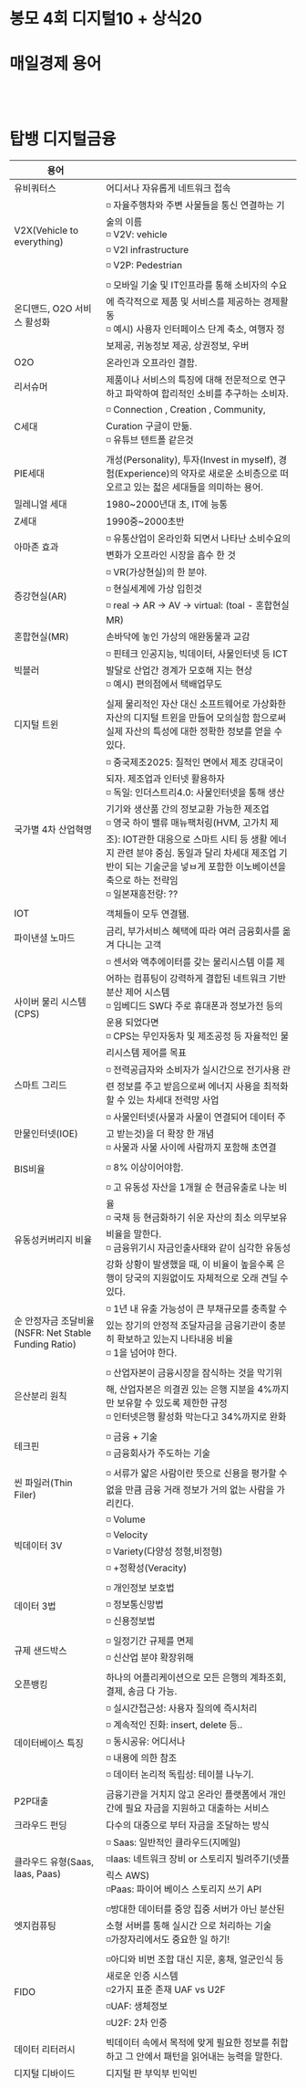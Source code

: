 # 봉모 4회 디지털10 + 상식20

# 매일경제 용어

<br/><br/>

# 탑뱅 디지털금융

| 용어                                                 |                                                              |
| ---------------------------------------------------- | ------------------------------------------------------------ |
| 유비쿼터스                                           | 어디서나 자유롭게 네트워크 접속                              |
| V2X(Vehicle to everything)                           | ◽️ 자율주행차와 주변 사물들을 통신 연결하는 기술의 이름<br />◽️ V2V: vehicle<br />◽️ V2I infrastructure<br />◽️ V2P: Pedestrian |
| 온디맨드, O2O 서비스 활성화                          | ◽️ 모바일 기술 및 IT인프라를 통해 소비자의 수요에 즉각적으로 제품 및 서비스를 제공하는 경제활동<br />◽️ 예시) 사용자 인터페이스 단계 축소, 여행자 정보제공, 귀농정보 제공, 상권정보, 우버 |
| O2O                                                  | 온라인과 오프라인 결함.                                      |
| 리서슈머                                             | 제품이나 서비스의 특징에 대해 전문적으로 연구하고 파악하여 합리적인 소비를 추구하는 소비자. |
| C세대                                                | ◽️ Connection , Creation , Community, Curation 구글이 만듦.<br />◽️ 유튜브 텐트폴 같은것 |
| PIE세대                                              | 개성(Personality), 투자(Invest in myself), 경험(Experience)의 약자로 새로운 소비층으로 떠오르고 있는 젋은 세대들을 의미하는 용어. |
| 밀레니얼 세대                                        | 1980~2000년대 초, IT에 능통                                  |
| Z세대                                                | 1990중~2000초반                                              |
| 아마존 효과                                          | ◽️ 유통산업이 온라인화 되면서 나타난 소비수요의 변화가 오프라인 시장을 흡수 한 것 |
| 증강현실(AR)                                         | ◽️ VR(가상현실)의 한 분야. <br />◽️ 현실세계에 가상 입힌것<br />◽️ real -> AR -> AV -> virtual: (toal - 혼합현실MR) |
| 혼합현실(MR)                                         | 손바닥에 놓인 가상의 애완동물과 교감                         |
| 빅블러                                               | ◽️ 핀테크 인공지능, 빅데이터, 사물인터넷 등 ICT발달로 산업간 경계가 모호해 지는 현상<br />◽️ 예시) 편의점에서 택배업무도 |
| 디지털 트윈                                          | 실제 물리적인 자산 대신 소프트웨어로 가상화한 자산의 디지털 트윈을 만들어 모의실함 함으로써 실제 자산의 특성에 대한 정확한 정보를 얻을 수 있다. |
| 국가별 4차 산업혁명                                  | ◽️ 중국제조2025: 질적인 면에서 제조 강대국이 되자. 제조업과 인터넷 활용하자<br />◽️ 독일: 인더스트리4.0: 사물인터넷을 통해 생산기기와 생산품 간의 정보교환 가능한 제조업<br />◽️ 영국 하이 밸류 매뉴팩처링(HVM, 고가치 제조): IOT관한 대응으로 스마트 시티 등 생활 에너지 관련 분야 중심. 동일과 달리 차세대 제조업 기반이 되는 기술군을 넣ㅂ게 포함한 이노베이션을 축으로 하는 전략임<br />◽️ 일본재흥전량: ?? |
| IOT                                                  | 객체들이 모두 연결됌.                                        |
| 파이낸셜 노마드                                      | 금리, 부가서비스 혜택에 따라 여러 금융회사를 옮겨 다니는 고객 |
| 사이버 물리 시스템(CPS)                              | ◽️ 센서와 액추에이터를 갖는 물리시스템 이를 제어하는 컴퓨팅이 강력하게 결합된 네트워크 기반 분산 제어 시스템 <br />◽️ 임베디드 SW다 주로 휴대폰과 정보가전 등의 운용 되었다면 <br />◽️ CPS는 무인자동차 및 제조공정 등 자율적인 물리시스템 제어를 목표 |
| 스마트 그리드                                        | ◽️ 전력공급자와 소비자가 실시간으로 전기사용 관련 정보를 주고 받음으로써 에너지 사용을 최적화할 수 있는 차세대 전력망 사업 |
| 만물인터넷(IOE)                                      | ◽️ 사물인터넷(사물과 사물이 연결되어 데이터 주고 받는것)을 더 확장 한 개념<br />◽️ 사물과 사물 사이에 사람까지 포함해 초연결 |
| BIS비율                                              | ◽️ 8% 이상이어야함.<br />                                     |
| 유동성커버리지 비율                                  | ◽️ 고 유동성 자산을 1개월 순 현금유출로 나눈 비율<br />◽️ 국채 등 현금화하기 쉬운 자산의 최소 의무보유비율을 말한다.<br />◽️ 금융위기시 자금인출사태와 같이 심각한 유동성 강화 상황이 발생했을 때, 이 비율이 높을수록 은행이 당국의 지원없이도 자체적으로 오래 견딜 수 있다. |
| 순 안정자금 조달비율(NSFR: Net Stable Funding Ratio) | ◽️ 1년 내 유출 가능성이 큰 부채규모를 충족할 수 있는 장기의 안정적 조달자금을 금융기관이 충분히 확보하고 있는지 나타내응 비율<br />◽️ 1을 넘어야 한다. |
| 은산분리 원칙                                        | ◽️ 산업자본이 금융시장을 잠식하는 것을 막기위해, 산업자본은 의결권 있는 은행 지분을 4%까지만 보유할 수 있도록 제한한 규정<br />◽️ 인터넷은행 활성화 막는다고 34%까지로 완화 |
| 테크핀                                               | ◽️ 금융 + 기술<br />◽️ 금융회사가 주도하는 기술                |
| 씬 파일러(Thin Filer)                                | ◽️ 서류가 얇은 사람이란 뜻으로 신용을 평가할 수 없을 만큼 금융 거래 정보가 거의 없는 사람을 가리킨다. |
| 빅데이터 3V                                          | ◽️ Volume<br />◽️ Velocity<br />◽️ Variety(다양성 정형,비정형)<br />◽️ +정확성(Veracity) |
| 데이터 3법                                           | ◽️ 개인정보 보호법<br />◽️ 정보통신망법<br />◽️ 신용정보법      |
| 규제 샌드박스                                        | ◽️ 일정기간 규제를 면제<br />◽️ 신산업 분야 확장위해           |
| 오픈뱅킹                                             | 하나의 어플리케이션으로 모든 은행의 계좌조회, 결제, 송금 다 가능. |
| 데이터베이스 특징                                    | ◽️ 실시간접근성: 사용자 질의에 즉시처리<br />◽️ 계속적인 진화: insert, delete 등..<br />◽️ 동시공유: 어디서나<br />◽️ 내용에 의한 참조<br />◽️ 데이터 논리적 독립성: 테이블 나누기. |
| P2P대출                                              | 금융기관을 거치지 않고 온라인 플랫폼에서 개인 간에 필요 자금을 지원하고 대출하는 서비스 |
| 크라우드 펀딩                                        | 다수의 대중으로 부터 자금을 조달하는 방식                    |
| 클라우드 유형(Saas, Iaas, Paas)                      | ◽️ Saas: 일반적인 클라우드(지메일) <br />◽️Iaas: 네트워크 장비 or 스토리지 빌려주기(넷플릭스 AWS)<br />◽️Paas: 파이어 베이스 스토리지 쓰기 API |
| 엣지컴퓨팅                                           | ◽️방대한 데이터를 중앙 집중 서버가 아닌 분산된 소형 서버를 통해 실시간 으로 처리하는 기술<br />◽️가장자리에서도 중요한 일 하기! |
| FIDO                                                 | ◽️아디와 비번 조합 대신 지문, 홍채, 얼군인식 등 새로운 인증 시스템<br />◽️2가지 표준 존재 UAF vs U2F<br />◽️UAF: 생체정보<br />◽️U2F: 2차 인증 |
| 데이터 리터러시                                      | 빅데이터 속에서 목적에 맞게 필요한 정보를 취합하고 그 안에서 패턴을 읽어내는 능력을 말한다. |
| 디지털 디바이드                                      | 디지털 판 부익부 빈익빈                                      |
|                                                      |                                                              |
|                                                      |                                                              |
|                                                      |                                                              |
|                                                      |                                                              |
|                                                      |                                                              |
|                                                      |                                                              |
|                                                      |                                                              |
|                                                      |                                                              |
|                                                      |                                                              |
|                                                      |                                                              |
|                                                      |                                                              |
|                                                      |                                                              |
|                                                      |                                                              |
|                                                      |                                                              |
|                                                      |                                                              |
|                                                      |                                                              |
|                                                      |                                                              |
|                                                      |                                                              |
|                                                      |                                                              |
|                                                      |                                                              |
|                                                      |                                                              |
|                                                      |                                                              |
|                                                      |                                                              |
|                                                      |                                                              |
|                                                      |                                                              |
|                                                      |                                                              |
|                                                      |                                                              |
|                                                      |                                                              |
|                                                      |                                                              |
|                                                      |                                                              |
|                                                      |                                                              |
|                                                      |                                                              |
|                                                      |                                                              |
|                                                      |                                                              |
|                                                      |                                                              |
|                                                      |                                                              |
|                                                      |                                                              |
|                                                      |                                                              |
|                                                      |                                                              |
|                                                      |                                                              |
|                                                      |                                                              |
|                                                      |                                                              |
|                                                      |                                                              |
|                                                      |                                                              |
|                                                      |                                                              |
|                                                      |                                                              |
|                                                      |                                                              |
|                                                      |                                                              |
|                                                      |                                                              |
|                                                      |                                                              |
|                                                      |                                                              |
|                                                      |                                                              |
|                                                      |                                                              |
|                                                      |                                                              |
|                                                      |                                                              |
|                                                      |                                                              |
|                                                      |                                                              |
|                                                      |                                                              |
|                                                      |                                                              |
|                                                      |                                                              |

<br/><br/>

# 봉모 1회 디지털10 + 상식20

| 용어                                                         |                                                              |
| ------------------------------------------------------------ | ------------------------------------------------------------ |
| 네트워크 종류가 아닌 것은                                    | ▫️LAN, PAN, VAN은 네트워크 종류<br />▫️ CAN은 아니다.          |
| 다음중 클라우드 컴퓨팅의 장점이 아닌 것은                    | 안정성과 보안성은 장점이 아님                                |
| 데이터 통신에서 데이터 전송 시 발생되는 오류의 검출과 재전송 등을 주로 수행하는 것은? | 통신 제어장치                                                |
| 페이징 기법                                                  | 페이지 네이션 - 외부 단편와 발생안하고 내부 단편화 발생      |
| 단편화 현상                                                  | ▫️내부와 외부가 있다. <br />▫️내부단편화는, 실제 필요한 메모리 크기보다 오버 되어서 할당이 되어 낭비. <br />▫️외부단편화는, 할당 중간중간에 빈공간이 낭비 파일이 너무 커서 메모리에 기억 시킬 수 없기 때문에 발생하는 단편화는 외부 단편화다 <br />▫️외부 단편화는 압축으로 해결 가능하다  <br />▫️페이징 기법은 페이지 네이션으로, 내부단편화가 발생한다 외부단편화 없다. |
| 에이징기법                                                   | 무한연기를 방지하기 위한 방법                                |
| 교착상태 예방 기법                                           | 점유 및 대기부정 비선점부정 환형 대기 부정 은행원 알고리즘은 예방기법이 아니다. |
| FIFO                                                         | 선입선출(놀이공원 줄) 페이징 기법이 여기에 해당된다.         |
| LIFO                                                         | 후입선출(네비게이션 컨트롤러)                                |
| 우발부채                                                     | ▫️조건부 빚<br />▫️A가 안값으면,  내가 값을게 잠재적 의무 or 경제적 효익의 유출 가능성이 높지 않거나 금액을 신뢰성 있게 추정할 수 없는 부채를 의미한다.<br />▫️ 자원의 유출 가능성이 아주 낮은 경우 주석공지 안해도됌<br />▫️ 과거에 우발부채로 처리 하였더라도 이후 조건을 충족하였다면 재무상태표에 충당부채로 인식한다<br />▫️ PF지급보증, 소송에 따른 발생예상 채무, 부동산 사업 등의 지연에 따른 채무봉증액 등이 해당된다. |
| 데이터 마이닝 알고리즘 - 나이브 베이즈                       | ▫️확률과 통계에 기반한 분류 알고리즘 빠르고 간단하게 데이터를 처리할 수 있는 장점 문서분류, 스펨메일 필터 등의 업무에 주로 활용 |
| 그림자 조세                                                  | ▫️직접 내는 세금은 아니고 간접적으로 내는 방식의 세금 원래 가격보다 더 비싸진 이유가 물건을 만드는 회사가 정부에 낸 비용 때문인 거야.<br />▫️ 그 회사는 정부에 돈을 내고, 그 돈을 벌기 위해 아이스크림 값을 올리는 것 과태료, 사용료, 부담금 이 이에 해당 보험금은 해당 안된다. |
| 공공재 특성                                                  | ▫️국방, 가로수, 한가한 공원<br />▫️ 비경합 + 비배제 막 다 사용해서 무임승차 문제 공공재라도 민간이 생산 및 공급 할 수 있다.<br />▫️ 참고) 복잡한공원은 경합을 좀 해야하는 준공공재 |
| 레그테크                                                     | ▫️ 규제 + 테크 저비용으로 규제 자동화 -> 규제에 유연하고 능동적으로 대처<br />▫️ 섭테크: 규제 기관이 기술을 이용해 금융 회사들을 감시하는 기술<br />▫️ 블랙테크: 해킹 사기 + 테크 |
| 콜포비아                                                     | ▫️ 전화 무서움증<br />▫️ 네오포비아: 새로운 것을 두려워 하는 사회현상 <br />🔹테크노포비아: 기술 무서움<br />▫️ 파이낸셜포비아: 사람들이 돈문제로 심리적 육체적 고통을 받는 증상 |
| 관크족                                                       | ▫️공공장소에서 타인에게 피해를 주는 행동을 하는 사람들을 뜻하는 말<br />▫️ FIT족: 독신주의는 아니지만, 배우자에 대한 가치가 크고 일에 몰두한 나머지 나홀로족을 자청하는 전문직 독신 가르키는 신조어 <br />▫️BMW족: Bus, Bicycle, Metro, Walking으로만 이동하는 사람 <br />▫️DD족: 가정과 직장생활에 출실하면서 자신을 가꾸는 데에도 꾸준히 투자하는 중년 남성 |
| 세이온페이(Say on Pay)                                       | ▫️ 주주들이 회사의 최고 경영진의 급여, 보너스 등 보수 패키지에 대해 투표할 수 있는 권한을 부여 하는 정책이다.<br />▫️ 한번 정하면 3년 EU, 미국, 호주는 의무화 한국, 일본은 의무화x |
| 알파세대                                                     | 2010~2024년에 출생해 어릴 적부터 첨단기술의 진보를 경험하며 자란 세대 |
| 패닉세일                                                     | ▫️ 갑작스러운 요인으로 주가가 떨어질 때, 투자자들이 보유한 주식을 마구 파는 일을 뜻하는 용어<br />▫️ 패닉룸: 범죄자의 침입이나 비상사태에 대비하여 은밀한 곳에 만든 대피소<br />▫️ 패닉버튼: 은행 등에서 위험을 알리기 위해 누르는 비상단추<br />▫️ 페트로 패닉: 오일쇼크 등으로 인한 석유 공황상태를 뜻한다. |
| 일대일로 정책                                                | ▫️ 인프라 연계는 물론 통상, 산업, 지역개발 을 아우르는 중국의 대외경제 그랜드 플랜으로<br />▫️ 중국이 국내 공간의 네트워크화를 통해 중국의 지방, 주변국뿐 아니라 세계를 복합적으로 엮는 공간 베이스의 자유무역지대를 건설하려는 정책 |
| 양건예금                                                     | ▫️ 기업이 대출을 할때 은행의 요구에 따라 강제적으로 맡기는 예금<br />▫️ 감채기금: 사채 발행 후, 상환에 따르는 자금 부담에 대비하기 위해 따로 적립해 높은 자산<br />▫️ 정기예금: 일정 기간을 사전에 정하여 만기까지는 환급을 받지 않는 예금이다. |
| 조세부담 귀착                                                | ▫️ 수요곡선의 기울기가 가파를수록 정부의 조세수입이 더 커진다.<br />▫️ 공급곡선의 기울기가 가파를수록 정부의 조세수입이 더 커진다. <br />▫️ 공급곡선의 기울기가 완만할수록 공급자의 조세부담은 더 작아진다. <br />▫️ 수요곡선의 기울기가 가파를 수록 소비자의 조세부담이 더 커진다. |
| 셰어런츠(Sharents)                                           | ▫️ 자녀의 모든 일상을 SNS에 올리는 부모를 뜻하는 것 <br />▫️ 폴리페서: 현실 정치에 적극적으로 참여하는 교수를 일컫는 말<br />▫️ 매카시즘: 반공주의 성향이 강한 집단에서 정치적 반대자나 집단을 공산주의자로 매도하려는 태도(너 짱깨지!.물타기) <br />▫️ 블랙킷 증후군: 담요와 같이 애착의 대상이 된 물건이 가까이에 없으면 불안한 증상. |
| 옴부즈맨                                                     | 정부의 부당한 행정 조치를 감시하고 조사하는 일정의 행정 토제 제도 |
| 제네릭 브랜드                                                | 최근 알뜰 소비자들이 돈을 절약하기 위해 `제네릭 브랜드`를 많이 선택하고 있다 이는 스토어 브랜드 혹은 대중에게 공격적으로 홍보되지 않아 덜 알려진 브랜드로 특히 식품, 생활용품, 의약품 등에 많이 있다. |
| 소프트잡                                                     | ▫️쉬운일 을 뜻함 진입장벽이 낮다는것.<br />▫️ 고용 창출 효과가 큰 서비스업 직종 <br />▫️82피플: 인기 끄는 물건들을 직접 만들거나 주문해 온라인 에서 파는 사람<br />▫️ 잡셰어링: 근로자 1인당 근무 시간을 단축하는 대신 여러 사람이 함계 그 일을 나누어 처리하는 노동형태 <br />▫️퍼플잡: 출산과 육아로 직장을 그만둬야 했던 구직자들이 재취업에 나설 수 있도록 마련된 일자리 |

# 봉모 2회 디지털10 + 상식20

| 디지털 10                        |                                                              |
| -------------------------------- | ------------------------------------------------------------ |
| 운영체제 목적                    | 응답시간 지연, 처리능력 증대, 사용가능도 증대, 신뢰도 향상(X) |
| 데이터베이스 관리시스템 필수기능 | 제어기능 + 조작기능 + 정의기능, 처리기능(X)                  |
| 변복조기                         | 정보통신시스템에서 디지털 신호를 아날로그 신로호, 아날로그신로를 디지털 신호로 변환시켜주는 것 |
| 빅데이터 장점 과 단점            | ◽️장점: 예측분석과 데이터 마이닝 기술 등 다양한 분야에서 활용가능하다, 데이터의 트렌드와 패턴을 파악할 수 있다, 기업의 의사결정에 필요한 정보를 신속하게 제공한다<br />◽️단점: 산출데이터의 물결성을 보장한다. |
| 로보어드바이저 설명              | ◽️로봇 + 투자전문가<br />◽️인간 PB 를 대신하여 모바일 기기나 PC를 통해 포트폴리오 관리를 수행하는 온라인 자산관리 서비스를 말한다.<br />◽️국내에서 DNA라는 회사에서 최초로 로보어드바이저 기술을 개발했다.<br />◽️인간이 판단 하고 검수하는 역할 안해도 된다. |
| **상식**                         |                                                              |
| CD                               | 유가증권으로 은행의 정기예금에 매매가 가능하도록 양도성을 부여한 증서 |
| 기업어음(CP)                     | 기업체가 자금 조달을 목적으로 발행하는 어음                  |
| 환매조건부채권(RP)               | 금융기관이 일정 기간 후 확정 금리를 보태어 되사는 조건으로 발행하는 채권 |
| 어음관리계좌(CMA)                | 고객의 예탁금을 어음 및 국공채 등 단기금융상품에 직접 투자하여 운용한 후 그 수익을 고객에게 돌려주는 실적 배당 금융상품 |
| BIS                              | ◽️은행의 대출금 관리 + 신용리스크 관리를 위해 도입한거지, 재무리스크 관리위해 도입은 아니다.<br />◽️8% 이상 이어야 한다.<br />◽️위험 가중자산 대비 자기자본의 비율 |
| ETF 설명                         | ◽️주식형 펀드에 비래 매매시기 및 매매가에 대한 투자자의 의사결정이 자유롭다<br />◽️매도 시 증권거래세를 면제받을 수 있다.<br />◽️투자 시 추종하는 지수가 하락하더라도 수익을 얻을 수 있다.(인버스 ETF)<br /><br />◽️채권형 ETF, 상품형ETF 등의 경우 배당소득세를 면제받지 못한다. |
| 인과오류                         | 소득이 높은 사람들은 외제차를 많이 구입하므로, 외제차를 많이 구입하면 소득이 높을 것이다. |
| 구성의 오류                      | 경기장에서 혼자 일어나면 더 잘 보이지만, 모두 일어나면 더 잘 보이지 않는 현상 |
| 레드퀸 효과                      | ◽️현재의 속도는 현상 유지일 뿐, 경쟁에서 살아남으려면 두배로 더 열심히 뛰어야 하는 것<br />◽️경쟁 과열 |
| 불쾌한 골짜기                    | 1970년 일본의 모리 마사히로에 의해 널리 알려진 것으로 `인간과 유사한 형태를 가지고 행동을 하는 로봇` 또는 인간이 아닌 대상에 대해 느끼는 거부감을 설명하는 것이다. |
| 일라이자 효과                    | 컴퓨터 과학에서 무의식적으로 컴퓨터의 행위를 인간의 행위와 유사한 것으로 추정하고 의인화 하는 경향을 말한다. |
| 죄수의 딜레마                    | 과점기업들이 공동행위를 통한 독점이윤을 누리기 어려운 이유를 잘 설명 할 수 있다. |
| 공짜 점심은 없다                 | 기회비용                                                     |
| 피구효과                         | 물가하락은 민간이 보유하고 있는 금융자산의 실질가치를 증진시켜 소비지출의 증대를 가져온다. |
| 벌처펀드                         | 부실기업을 정리하는 회사나 그 자금을 가리키는 용어           |
| EVA(경제적 부가가치)             | ◽️기업이 영업 활동을 통해 창출한 순가치의 증가분<br />◽️영업이익에서 법인세와 자본비용을 차감한 이익 |
| ROE                              | 기업의 자기자본에서 어느정도의 이익을 창출 하는가를 나타내는 값이다. |
| ROA                              | 기업 총자산(자본 + 부채)에서 어느 정도의 이익을 창출 하는가를 나타내는 값이다. |
| ROI                              | 기업의 순이익을 투자액으로 나눈 값이다.                      |
| 파랑새 증후군                    | 현실에 만족하지 못하고 이상을 찾아 떠나는 증후군             |

<br/><br/>

# 봉모 3회 디지털10 + 상식20

| 디지털 10                                                  |                                                              |
| ---------------------------------------------------------- | ------------------------------------------------------------ |
| 데이터표준(표준코드)                                       | ◽️표준코드는 선택할 수 있는 값을 정형화 하기 위해 기준에 맞게 정의된 코드값, 도메인의 한 유형<br />◽️표둔 단어는 일정한 의미를 가지며 용어를 구성하는 최소 단위의 단어다<br />◽️표준도메인은 문자형, 날짜형, 시간형과 같이 칼럼이 성질에 따라 묶은 것이다.<br />◽️표준용어는 단어, 도메인, 코드가 정의 되었을때 이를 바탕으로 구현한 것이다. |
| 폰노이만의 인공지능                                        | 특이점                                                       |
| 뉴노멀                                                     | 2008년 글로벌 금융위기 이후 펼쳐진 저성장, 저금리, 고규제 경제 환경을 의미한다. |
| 포스트휴먼                                                 | 현재 인간의 주요 능력을 뛰어넘는 신인류를 의미한다.          |
| 작업증명                                                   | 스팸메일을 보내거나 서비스 거부(Dos) 공격을 하는 등 컴퓨팅 능력의 사소하거나 악의적인 사용을 `막기 위해 실현 가능한 노력`을 요청하는 시스템 |
| 디파이                                                     | 블록체인을 기반으로 하여 중앙기관의 개입없이 이루어 지는 탈중앙 금융 시스템 |
| 오피니언 마이닝                                            | 웹사이트와 소셜미디어에 나타난 여론과 의견을 분석하여 `유용한 정보로 재가공` 하는 기술 |
| 워 드라이빙                                                | 차량으로 이동하면서 타인의 무선 구내 정보 통신망(LAN)에 무단으로 접속하는 해킹 수법 |
| 오피니언 리더                                              | 집단 내에서 다른 사람의 사고방식, 의견, 태도, 행동 등에 큰 영향을 끼치는 사람 |
| 콘텐츠 필터링                                              | 콘텐츠 이용 과정에서 저작권 침해 여부 등을 판단하기 위해 데이터를 검열하는 기술이다. |
| 데이터 마이닝                                              | 대용량의 데이터 속에서 유용한 정보를 발견하는 과정임, 기대했던 정보 뿐만 아니라 기대하지 못했던 정보를 찾을 수 있는 기술을 의미한다. |
| 블록체인                                                   | ◽️ 모든 거래 데이터를 사슬 형태로 중앙서버에 저장한다 (x)<br />◽️ 한 사용자가 다른 사용자의 거래 데이터를 열람 할 수 있다. (O)<br />◽️일부 네트워크가 해킹당하면 전체 시스템이 마비된다.(x)<br />◽️블록체인에 기록된 내용은 암호화되어 저장되므로 신뢰성이 높다(O)<br />◽️의사결정을 위한 작업증명의 대가로 암호화폐를 받는 과정을 채굴이라고 한다.(O) |
| CRM                                                        | ◽️기업이 고객과 관련된 자료를 분석, 통합하여 고객 특성에 맞는 마케팅 활동을 계획 및 지원 하는 것을 말한다.<br />◽️고객과 관련된 판매, 마케팅, 서비스 부문의 프로세스를 조정하는데 필요한 정보를 제공한다.<br />◽️기업이 가장 수익성 높은 고객을 파악할 수 있도록 도움을 준다. |
| SCM                                                        | ◽️공급망관리의 약자<br />◽️주문, 생산, 재고, 배송 등의 정보를 공유할 수 있게 하여 효율적인 생산 및 배송이 이뤄질수 있게 지원한다. |
| ERP                                                        | 전사적 자원관리의 약자이며, 생산, 재무, 마케팅 등 비즈니스 프로세스를 하나로 통합한 시스템을 말한다. |
| POS                                                        | 판매시점 정보관리 시스템의 약자이며 매장에서 판매와 동시에 제품의 가격, 수량 등 유통정보를 실시간으로 입력시켜 매출자료 분석 등에 활용 |
| 디지털화폐                                                 | 장점: 매우 낮은 거래 수수료 적용하여 기업과 소비자에게 모두 이익이 될 수 있다. |
| RBC(Risk Based Capital)                                    | 위험기준자기자본제도로 보험.금리.신용 등 보험사가 가진 각종 위험을 정밀히 측정해 손실이 발생했을 경우 이에 상응하는 자기자본을 보유하도록 요구하는 제도이다. |
| RAAS(Risk Assessment and Application System)               | 보험회사 경영활동에 수반되는 리스크의 규모 및 관리능력을 계량적이고 체계적으로 평가하고, 취약부분을 발굴하여 감독 및 검사업무에 활용하는 선진화된 금융감독시스템 |
| ALM(Asset and Liability Management)                        | 자산과 부채의 구조를 조정함으로써 금융회사의 리스크 대비 수익을 최적화 하여 회사의 가치를 극대화 하려는 일련의 관리활동 |
| RADARS(Risk Assessment and Dynamic Analysis Rating System) | 은행의 영업활동을 세분화하고 부문별 리스크 상시 평가하여 취약 부분에 감독.검사 역량을 집중하는 리스크 중심 감독 수단 중 하다이다. |
| 앰비슈머                                                   | 우선순위로 둔 상품은 아낌없이 소비하고 후순위에 잇는 상품에는 돈을 쓰지 않는 소비자. |
| 어닝쇼크                                                   | 예상보다 저조한 실적으로 기업의 주가에 영향을 미치는 현상    |
| 어닝서프라이즈                                             | 영업실적이 기대치보다 좋아 주가가 큰 폭으로 상승하는 것을 말한다. |
| 블랙베리증후군                                             | 스마트폰 사용 -> 엄지손가락마비                              |
| 게임이론                                                   | 상대방의 반응을 고려하여 자신의 최적 행위를 결정해야 하는 상황에서의 의사결정 형채를 연구하는 경제 이론 |
| 갭투자                                                     | 시세차익을 목적으로 주택의 매매 가격과 전세금 간의 차액이 적은 집을 전세를 끼고 매입하는 투자방식 |
| 성장형펀드                                                 | 주식편입 비율을 70%이상 유지하여 고수익을 추구하는 주식현 펀드 |
| 분쟁광물                                                   | ◽️금, 주석, 탄탈, 텅스텐<br />◽️티타늄(X)                      |
| 환율상승시                                                 | 달러 콜옵션 매입 하면 이득                                   |
| 카니발리제이션                                             | 새로 출시된 신제품이 기존의 자사 제품을 뛰어넘어 시장을 잠식시키는 현상. |
| 공동화현상                                                 | 지가급등 및 공해로 인해 도시 중심부에는 공공기관이나 상업기관만이 남고 주택 지역은 교외로 이동하는 현상 |
| 고원현상                                                   | 학습과정에서 일정 기간 발전이 정체되는 현상을 말한다.        |
| 패스트트랙                                                 | 일시적으로 자금난을 겪고 있는 중소기업을 살리기 위한 유동성 지원 프로그램 |

<br/><br/>

# KB1

### 💊 Part2 직무상식 디지털10

### 💊 Part3 일반상식20 부분모두

| 💊 외교무역                                   |                                                              |
| -------------------------------------------- | ------------------------------------------------------------ |
| 나프타                                       | 미국, 캐나다, 멕시코 등의 3개국 국가가 관세와 무역장벽을 폐지하고 자유무역권을 형성한 협정을 뜻하는 용어 |
| 먼로주의                                     | 외교상의 중립정책, 즉 일종의 고립주의를 뜻하는 용어.         |
| 패권주의                                     | 강대한 군사력                                                |
| 티토이즘                                     | 자주적이고 `민족주의적인 공산주의 사회`의 실현을 목표로 한, 유고슬라비아의 지도자 티토의 정책 |
| 삼민주의                                     | 쑨원이 제창한 중국 근대 혁명의 기본 이념으로 민족주의, 민권주의, 민생주의로 이루어져 있다. |
| 세계무역기구 WTO                             | 무역을 보다 자유롭게 하기 위해 관리 감독하는 기구            |
| 아시아태평양경제협력체(APEC)                 | 환태평양 국가들의 돈독한 모임                                |
| 양해각서(MOU)                                | 국각 or 기업 간 서로 합의된 내용을 확인 및 기록하는 업무 협약 문서 |
| 화이트리스트(Whie List)                      | 블랙리스트와 반대. 신뢰가 높은 국가                          |
| 한미 방위비분담금특별협정(SMA)               | 미군이 우리나라에 주둔 하면서 운용비용 분담금을 지급하는 것  |
| 투자자-국가 간 소송(ISD)                     | 투자한 국가에서 갑작스러운 정책변경 등으로 이익을 침해당했을 때 기업이 해당 국가를 상대로 국제 민간 중재 기구에 중재를 신청해 손해배상을 방을 수 있도록 하는 제도 |
| **💊 마케팅**                                 |                                                              |
| 슬림 마케팅                                  | 최소한의 비용으로 마케팅 효과를 극대화                       |
| 프리마케팅                                   | 서비스와 제품을 무료료                                       |
| 녹색마케팅                                   | 사회적 책임 마케팅                                           |
| 풀마케팅                                     | 소비자가 자사제품을 찾게하여, 중간상들이(편의점) 자발적으로 자사제품을 취급하게 하기 |
| 뉴로마케팅                                   | 뇌과학 접목시켜서 추적                                       |
| 워커밸                                       | 노동자와 고객간의 관계 재정립, 매너소비자                    |
| 그레이네상스                                 | 노년층의 소비가 시장 전체를 이끌기 시작한다. 노인마케팅      |
| 다크넛지                                     | 비합리적인 구매를 유도                                       |
| STP 마케팅                                   | 세분화 + 타깃설정 + 포지셔닝 -> 소비자 패턴에 따라 시장 세분화 + 목효시장 선정 + 적절한 제품 설정 |
| 레몬마켓                                     | 값싼 가격에 질 낮은 제품만 유통되는 시장                     |
| 피치마켓                                     | 레몬 마켓의 반대                                             |
| 스놉효과                                     | 밴드웨건과(따라사기) 반대 = 너가사면 나 안사.                |
| 자산효과                                     | 자산 증가 -> 소비증가.                                       |
| 전시효과                                     | 개인의 소비가 타인의 소비에 영향을 받는 현상                 |
| 배블런효과                                   | 가격이 오르는 데도, 수요가 안줄어.                           |
| **💊 환경**                                   |                                                              |
| 바젤협약                                     | 유해 폐기물 수출입과 처리를 규제할 목적으로 생김             |
| 지구환경금융(GEF)                            | 개도국의 지구환경 관련 비수익성 투자사업 및 기술지원 사업에 무상 또는 양허성 자금을 제공하기 위해 설치된 기금 |
| 녹색기후기금                                 | 온실가스규제와 기후변화 적응을 위해 세워진 특화기금.         |
| 교토의정서                                   | 기후변화협약. 지구온난화의 규제와 방지를 위한 기후변화협약의 구체적 이행 방안 |
| 미세먼지 저감 및 관리에 관한 특별법          | 미세먼지 이틀연속 나쁨 -> 고농도 미세먼지 비상저감조치 -> 배출가스 5등급 이하 차량 운행 제한 -> 위반시 10만원 |
| 환경영향평가제                               | 건설이나 지역개발계획을 시행하기 전에 공해발생 정도 등을 사전에 평가하는 제도 |
| 비건패션                                     | 채식을 추구하는 비거니즘에서 유래. 가죽이나 털을 사용하는 의류를 거부하는 패션철학 |
| 패시브하우스                                 | 최소한의 냉난방으로 적절한 실내온도를 유지할 수 있게 설계된 주택 |
| **💊 정치사회**                               |                                                              |
| 늘봄학교                                     | 방과후 학교 + 돌봄학교                                       |
| 국민의 의무                                  | 국방 납세 교육 근로및환경보전                                |
| 국민의 권리                                  | 교육 근로 환경보전                                           |
| 예비타당성조사                               | SOC사업 등 대규모 국책사업에 대해 우선순위, 적정투자시기, 재원 조달방법 등 타당성을 검증함으로써 재정투자의 효율성을 높이기 위한 제도. 불필요한 예산 누수도 막는다 |
| 은신분리                                     | 금융자본과 산업자본을 분리해 기업이 은행을 일방적으로 소유하지 못하도록 법적으로 막아 놓은 제도 |
| 패스트트랙                                   | 국회에서 장기간 표류하는 것을 막는 것, 여야 간 쟁점법안으로 상임위원회 통과가 어려울 때 본회의에 자동 상정되는 제도로 상임위에서 재적의원 5분의 3 찬성으로 '신속처리안건'으로 지정한 뒤 일정 기간(최장 330일) 후 본회의에 자동 상정해 표결처리된다. |
| **💊 문화**                                   |                                                              |
| 트라비아                                     | 어디에나 있는 시시한 것. 일반상식. 체계적으로 전달하기 어려운 여담 |
| 빈지워치                                     | 넷플릭스 처럼 IPTV 몰아보기                                  |
| 홈루덴스족                                   | 홈 + 놀이 주거공간에서 휴가를 즐기는 이들.                   |
| **💊Part3  일반상식 기출응용문제(p.190)**     |                                                              |
| 앵커리 효과                                  | 협상테이블에서 처음 언급된 조건에 얽매여 크게 벗어나지 못하는 것을 의마한다. <br />다시 말해서, 최초 습득한 정보에 몰입하여 새로운 정보를 수용하지 않거나, 이를 부분적으로만 수정하는 행동특성을 말한다. |
| 프레이밍효과                                 | 긍정적 프레임을 가지는 경우와 부정적 프레임을 가지는 경우 의사결정과 행동이 달라지는 효과 |
| 피그말리온 효과                              | 타인의 기대나 관심으로 인하여 능률이 오르거나 결과가 좋아지는 현상 |
| 제네바 협약                                  | 전쟁으로 인한 희생자를 보호하기 위해 1864~1949년에 체결된 국제조약 |
| 매스미디어 강효과                            | 탄환이론, 침묵의 나선이론, 문화계발효과 이론                 |
| 매스미디어 약효과                            | 제한효과 이론                                                |
| 렘브란트                                     | 네덜란드 출신으로 명암의 대비를 잘 활용했고, <야경> 등의 걸장을 남긴 화가의 이름 |
| 세계 3대 시민혁명                            | 프랑스 대혁명, 영국 명예혁명, 미국 독립혁명 (러시아 2월 혁명 x) |
| 런던 협약                                    | 1979년에 발효된 `해양오염방지`를 위한 국제협약               |
| 뉴미디어                                     | 네트워크의 발달로 인해 양방향 소통이 이루어진다.<br />유튜브 페이스북과 같이 콘텐츠 제작자와 수용자의 경계가 모호하가 |
| 각기병                                       | 비타민 B 부족                                                |
| 징벌적 손해배상                              | 가해자가 악의적인 행위로 피해를 입혔을 경우 실제보다 더 많은 손해배상을 부과하는 제도 |
| 트윈슈머                                     | 인터넷에서 다른 사람이 쓴 후기 등을 참조해 상품을 구입하는 소비자 |
| 인사시, 국회동의                             | 국무총리, 감사원장, 대법원장, 대법권(16인), 헌법재판소장     |
| 인사시, 국회동의x, <br />(인사청문은 해야함) | 검찰총장, 경찰청장, 국세청장, 국가정보원장                   |
| 필터버블                                     | 인터넷상에서 이용자가 본인의 관심 있는, 필터링되고 편향된 정보에 갇히는 현상 |
| 디마케팅                                     | 자사의 삼품판매량과 고객수요를 의도적으로 줄이는 마케팅      |
| 핵확산금지조약                               | 러시아는 핵확산 금지조약에서 인정하는 핵보유국에 해당한다.   |
| 크로마키                                     | 색상의 차이를 이용해 두개의 영상을 합성하는 기술             |
| 이탈리아                                     | 2026동계올림픽 개최국                                        |
| 조세귀착의 원리                              | 세금 납부의 주체와 상관없이 소비자와 생산자 사이에서 세금이 분담되는 현상 |
| 핏 포 55                                     | 2021년 7월 기후변화 대응을 위해 발표한 `탄소국경세가 핵심`인 유럽연합의 계획 |

<br/>

### 💊 Part4 최종점검모의고사 디지털10 + 상식20

| 용어                                                |                                                              |
| --------------------------------------------------- | ------------------------------------------------------------ |
| **디지털10**                                        |                                                              |
| 일괄처리(Batch Processing)형태로 가장 적합한 형태는 | 오프라인                                                     |
| OFDM                                                | ▫️하나의 정보를 여러 개의 반송파로 분할하고, 분할된 반송파 사이의 간격을 최소화하기 위해 직교 다중화해서 전송하는 통신방식으로, <br />▫️와이브로 및 디지털 멀티미디어 방송 등에 사용되는 기술<br />즉, 하나의 스트립을 상호 간에 직교성 있는 많은 수의 부반송파를 사용하여 변조하는 기술 |
| DBA                                                 | 데이터베이스 시스템의 전체적인 관리 및 운영을 책임지는 사람  |
| FDS                                                 | ▫️이상금융거래 탐지시스템.<br />▫️졀제자의 다양한 정보를 수집해 패턴을 만든 후 패턴과 다른 이상결제를 잡아내고 결제 경로를 차단하는 보안방식 |
| FDS 1. 정보수집기능                                 | 이상금융거래 탐지의 정확성을 위해 크게 이용자 매체 환경 정보와 유형 정보를 수집한다 |
| FDS 2. 분석 및 탐지기능                             | 수집된 정보를 이용자 유형별, 거래 유형별로 다양한 상관관계분석 및 규칙 검사 등을 통해 이상 행위를 탐지한다. |
| FDS 3. 대응기능                                     | 분석된 이상 금융 거래 행위에 대한 거래 차단 등에 대응한다.   |
| FDS 4. 모니터링 및 감사기능                         | 수집, 분석 대응 등의 종합적인 절차를 통합하여 관리하는 모니터링 기능과 해당 탐지 시스템을 침해하는 다양한 유형에 대한 감사기능 |
| 응집도                                              | 모듈 내 응집도는 강해야 좋다.                                |
| NUR(Not Used Recently)                              | 페이지 교체 알고리즘 중 최근에 사용하지 않은 페이지를 교체하는 기법으로, 두 개의 비트인 참조 비트와 변형비트를 사용하는 것은? |
| 뷰(View)                                            | 데이터베이스 관리자가 기본 테이블에서 임의로 유도하여 만드는 테이블로, 사용자에게 접근이 허용된 자료만을 제한적으로 보여주기 위한 가상 테이블은 무엇인가. |
| 그린 컴퓨팅                                         | 컴퓨터나 주변기기의 환경에 대한 악영향을 최소화할 수 있도록 만들거나 개선 하도록 유도하는 환경 운동의 일환으로 컴퓨터를 제조.사용.폐기하는 일련의 과정에 있어 전방위적으로 환경에 대해 미치는 악영향을 최소화 하자는 운동. |
| 자료결합도                                          | ▫️모듈 간의 인터페이스가 자료 요소로만 구성될때의 결합도 이다. <br />▫️어떤 모듈이 다른 모듈을 호출하면서 매개 변수나 인수로 데이터를 넘겨주고, 호출받은 모듈은 받은 데이터에 대해 처리결과를 다시 돌려주는 것이다 .<br />▫️모듈간의 내용을 전혀 알 필요가 없는 상태로써 한 모듈의 내용을 변경하더라도 다른 모듈에는 전혀 영향을 미치지 않는 가장 바람직한 결합도 이다. |
| **상식20**                                          |                                                              |
| 지속가능연계채권(SLB: SUstainability-Linked Bond)   | ▫️발행기관이 사전에 정한 지속가능성(ESG) 목표 달성 여부에 따라 재무적 및 구조적 특성이 변경될 수 있는 채권이다.<br />▫️발행 기업이 목표치를 달성할 경우 지속가능연계채권에 낮은 이자율이 부여되며, 목표치를 달성하지 못할 경우 이자율이 높아지게 된다. |
| 토큰증권                                            | ▫️분산원장 기술을 활용해 자본시장법상 증권을 디지털화 한것을 의미한다.<br />▫️자본시장법상 증권으로 분류하나 발행형태를 고려하지 않고 투자자 보호와 시장질서 유지를 위한 공시, 인.허가제도, ▫️불공정거래 금지 등 모든 증권 규제가 동일하게 적용된다.<br />▫️요건을 갖췄을 경우 증권사 등을 통하지 않고 직접 토큰 증권을 발행할 수 있다. |
| 분산원장 기술                                       | 여러 컴퓨터에 동시에 거래 기록을 저장하고 관리하는 시스템    |
| 코스트 에버리지 효과                                | ▫️ 정액분할 투자법, 평균매입단가인하법 이라고도 한다.<br />▫️주식이나 펀드 투자에서 자주 사용되는 전략으로, 주가가 높을 떄는 적은 수량을 사고, 주가가 낮을때는 많은 수량을 사는 방법<br />▫️ 이를 통해 결과적으로 편균 매입 단가가 낮아지는 효과를 얻을 수 있다.<br />▫️이 전략은 정기적으로 장기간 투자를 할 때 효과적으로 작용하므로 목돈을 한꺼번에 투자하는 일시납 투자에는 코스트 에버리지 효과가 적용된지 않는다. |
| 신용보증기금                                        | 신용보증을 통한 중소기업 금융 지원 및 신용정보의 효율적인 관리 운용 |
| 캠코                                                | 금융회사 부실채권인수, 정리 및 기업구조조정, 금융 취약계층의 재기지원, 국유재산 관리 |
| 한국예탁결제원                                      | 매입증권 보관.관리.증권의 권리관리, 일일정산 등 거래관리 서비스 제공 |
| 금융감독원                                          | 금융기관에 대한 검사.감독.건전한 신용질서 확립, 예금자 및 투자자 등 금융수요자 보호 등의 역할을 하는 금융기관은 |
| 감사원                                              | 국가의 세입.세출의 결산검사, 회계상시감독, 행정기관 및 공무원의 직무감찰 등을 수행하는 헌법 기관 |
| 유동성 커버리지 비율                                | ▫️고유동성 자산 / 30일 순현금 유출액<br />▫️LCR: Liquidity Coverage Ratio - 국채 등 현금화 하기 쉬운 자산을 의미하여, 유동성 커버리지 비율은 해당 자산의 최소 의무보유비율을 나타낸다. |
| 기대수익률과 위험 관련                              | ▫️금융상ㅍ무의 위험은 수익률의 분산 또는 표준편차로 측정 할 수 있다.<br />▫️위험도가 동일하다면 유동성이 높은 금융삼품은 유동성이 낮은 금융 상품에 비해 수익률이 낮다.<br />▫️위험도의 상관관계가 낮은 금융상품에 투자해야 투자 윔험을 줄일 수 있고, 금융상품 수익에 대한 세금은 금융 상품에 따라 다르다.<br />▫️ 체계적위험 - 모든 주식에 공통적으로 영향을 미치기 때문에 여러 주식으로 포트폴리오를 구성해서 투자해도 제거할 수 없는 위험<br />▫️비체계적 위험 - 주식을 발행한 기업의 경영성과, 경영진의 교체, 신제품 개발의 성패 등의 요인으로 인한 위험 등이 해당된다. |
| 예금보험제도                                        | ▫️뱅크런 예방 등 금융시스템의 건전성 유지하기 위해<br />▫️변액연금이나 펀드, 후순위 채권 등은 예금 보험 대상이 아니다. <br />▫️예금 보험제도에 가입한 금융회사가 파산하면 예금보험공사가 이자를 포함해서 금융회사당 최대 5,000만 원의 예금을 보장해 준다.<br />▫️이유는 보험의 원리를 이용하는 예금보험제도에서 발생할 수 있는 도덕적 해이를 줄이기 위해서이다. |
| 구매자 관리 지수(PMI)                               | ▫️제조업 문야의 경기동향지수로, 기업의 구매담당자를 대상으로 한 설문조사를 통해 결기를 판단하는 지료로 활요<br />▫️50 이상이면 제조업의 확장을. 50이하면 수축을 의미<br />▫️일본의 경우, 지난달 50.4 -> 294.로 하락했기 때문에 침체 상태로 평가 |
| 소비자동향지수(CSI)                                 | ▫️장래의 소비 지출 계획이나 경기 전망에 대한 소비자들의 설문조사 결과를 지수로 환산해 나타낸 지표<br />▫️100을 초과면 향후 전망이 좋아진다고 응답한 가구가 나빠진다고 응답한 가구보다 많다는 것<br />▫️CSI가 99면 전망이 비관적이다는 것임 |
| 공급관리자협회지수(ISM)                             | ▫️제조업체의 구매담당자가 느끼는 경기를 지수화한 것<br />▫️ 이것도 PMI 와 같이 50 기준으로 높으면 경기의 확장.좋은것 |
| 구축효과                                            | ▫️정부지출 증가 -> Y증가 -> 화폐수요 증가 -> 이자율 증가 -> 투자 감소 -> Y살짝감소<br /><br />▫️재정지출로 구축효과가 클수록 민간기업의 자본축적이 작아진다<br />▫️유동성함정 구간에서는 화폐수요의 이자율 탄력성이 무한대 이므로 LM 곡선은 수평선으로 도출되고 이 경우, IS곡선이 우측으로 이동하더라고 이자율은 전혀상승x 즉, `유동성 함정 구간에서는 구축효과가 전혀 발생하지 않는다`<br />▫️구축효과가 발생할 때에는 구축효과가 전혀 없을 경우에 비해 재정지출승수가 작아진다. |
| 저작권 존속기간                                     | 저작권이 보호되는 기간: 저작자의 사후 70년                   |
| 쇼루밍(Showwrooming)                                | 온라인으로 산다. 모루밍이랑 같은말                           |
| 웹루임(WebRoomin)                                   | 오프라인에서 산다.(웹과 반대.)                               |
| 역직구                                              | 반대로 해외에서 한국 제품 산다.                              |
| 프레퍼족                                            | 이들은 세상을 멸망시킬 재앙이 곧 닥칠지 모른다고 생각하며, 재앙이 왔을때 살아남기 위한 대비를 하고 있는 사람들 |
| 코쿤족                                              | 외부세상으로부터 도피하여 자신만의 안전한 공간에 모물려는 칩거 증후군 |
| 통크족(승현이네 가족)                               | 자녀에게 부양받기를 거부하고 부부끼리 독립적으로 생활하는 노인세대 |
| 딕스족                                              | 주로 수도권의 아파트에 거주하며 1~2명의 자녀를 둔 20대 후반에서 30대 초의 맞벌이 부부를 가리킨다. |
| 바나나현상                                          | 자기중심적 공공정신 결핍증상인 지역이기주의 현상의 일종으로 한 지역에 폐수처리장, 정신병원 등의 혐오시설이 들어 온다면 이 지역 사람들은  시설의 필요성을 인정하면서도 다른 지역에 설치 되기만을 바라고 반대운동을 전개한다. |
| 임비 현상                                           | Yes In My Back: 혐오시설 와도 괜찮다! 보수로 위로 해주니. (님비와 대조) |
| 핌피 현상                                           | Please In My Front Yard                                      |
| 임피 현상                                           | In My Fonrt Yard                                             |
| 살라미 전술                                         | 하나의 과제를 여러 단계로 세분화 해 하나씩 해결해 나가는 협상 전술 또는 적대 세력을 조금씩 제거해 권력을 장악하는 방법 |
| 테탕트                                              | 국가 간의 대립과 긴장이 완화되어 화해의 분위기가 조성되는 상태를 뜻하는 용어 |
| 원내교섭단체                                        | 우리나라 국회에서 원내교섭단체를 구성할 수 있는 최소 인원수는? `20명` |
| 브래들리 효과                                       | 선거 전 여론조사에서는 우세하였던 비백인 후보가 실제 선거에서는 조사보다 낮은 득표율을 얻는 형상 |
| 오픈프라이머리                                      | ▫️국민참여경선제 라고도 하며 선거후보를 결정하는 예비선거에 참여할 수 있는 자격을 당원에 국한시키지 않고 누구에게나 개방한다.<br />▫️투표자들은 정당의 성향을 밝히지 않고 특정 정당의 예비선거에 투표할 수 있다. |
| 고위공직자범죄수사처                                | ▫️ 수사대상이 아닌 공직자는 구청장<br />▫️장성급 장교, 국회의원 검찰총장은 수사대상 |
| 스몰딜                                              | 각 기업에서 사업부 간의 부문별 M&A 사업 조정 등의 구조개편을 일컫는다 |
| 미니뱅                                              | 여러 문제들을 현실적이고 쉬운 것부터 해결해 나가면서 목표지점에 도달하는 것을 말한다. |
| 이너 캐비닛                                         | 내각 안에서도 중요한 위치에 있는 소수의 각료를 가리킨다.     |



<br/><br/>



# 경제 + 재무 + 회계

### CDP갭

* If) 잠재 < 실제 
* 침체이다
* 실업률이 높다(자연실업률 보다 높다.)
* 그러니, 임금 하락 압박 있다.
* 임금 내려가니 -> 생산비용 감소 -> 공급증가. -> 공급곡선 우측
* 물가 내려가고 + GDP상승



### 지니계수

* 0~1값 을 가진다.
* 로렌츠 곡선으로 부터 정의한 숫자를 말한다.
* 로렌트 곡선이 대각선에 접근할수록 지니계수의 값은 작아진다.
* 지니계수가 클수록 소득분배는 불균등하다.
* 0에 가까울수록 평등한 소득분배 상태를 말한다.



### 공유자원

* 깨끗한 물: 경합있고 비배제 인 것을 공유자원 이라 한다.
* 소방은 자연독점 자원(비경합 + 배제가능)
* 의류는 사유재(경합 + 배제)
* 치안은 공공재(비경합 + 비배제)





### 재화

* 열등재는 수요의 소득탄력성이 0보다 작은 재화이다.
* 수요의 가격탄력성이 1보다 큰 재화를 사치재라 한다. (X, 사치재는 수요의 `소득`탄력성이 1보다 커야함)
* 수요의 소득 탄력성이1 보다 큰 재화를 필수재라 한다.(X, 사치재라 한다)
* 소득이 변화할때 소비자 균현점들의 궤적을 연결한 선을 ICC 라 한다.



### 수요의 증가

* 보완관계 상품 가격 하락(-)
* 대체관계 상품 가격 증가(+)



### 도덕적 해이  vs



### 돼지고기값 급등

* 공급 줄거나
* 수요 늘거나
* 대체제 수요 줄거나.

### 애덤스미스 국부론

* 시장에 맡겨라, 국가 개입하지 말어라.

### 현금흐름표

* 현금 및 현금성자산을 구성하는 `항목간 이동`은 영업활동, 투자활동 및 재무활동의 일부가 아닌 현금관리의 일부이므로 이런한 항목 간의 변동은 현금흐름에서 재외한다.
* 현금흐름표는 회계기간 동안 발생한 영업활동, 투자활동 및 재무활동으로 분류하여 보고한다.
* 영업활동 현금흐름은 직접법과 간접법을 선택적으로 적용할 수 있으나, 기업회계기준서에서는 직접법을 사용할 것을 권장한다.
* 단기매매 목적으로 보유하는 유가증권의 취득과 판매에 따른 현금흐름은 투자활동으로 분류한다(X, 영업활동으로 분류한다.)

